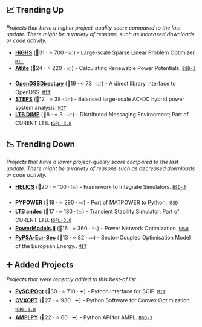 ## 📈 Trending Up

_Projects that have a higher project-quality score compared to the last update. There might be a variety of reasons, such as increased downloads or code activity._

- <b><a href="https://highs.dev/">HiGHS</a></b> (🥇31 ·  ⭐ 700 · 📈) - Large-scale Sparse Linear Problem Optimizer. <code><a href="http://bit.ly/34MBwT8">MIT</a></code> <code><img src="https://www.python.org/static/favicon.ico" style="display:inline;" width="13" height="13"></code>
- <b><a href="https://pypsa.org">Atlite</a></b> (🥇24 ·  ⭐ 220 · 📈) - Calculating Renewable Power Potentials. <code><a href="http://bit.ly/3rqEWVr">BSD-2</a></code> <code><img src="https://www.python.org/static/favicon.ico" style="display:inline;" width="13" height="13"></code>
- <b><a href="https://dss-extensions.org/">OpenDSSDirect.py</a></b> (🥇19 ·  ⭐ 73 · 📈) - A direct library interface to OpenDSS. <code><a href="http://bit.ly/34MBwT8">MIT</a></code> <code><img src="https://www.python.org/static/favicon.ico" style="display:inline;" width="13" height="13"></code>
- <b><a href="https://github.com/changgang/steps">STEPS</a></b> (🥉12 ·  ⭐ 38 · 📈) - Balanced large-scale AC-DC hybrid power system analysis. <code><a href="http://bit.ly/34MBwT8">MIT</a></code>
- <b><a href="https://curent.github.io/">LTB DiME</a></b> (🥇8 ·  ⭐ 3 · 📈) - Distributed Messaging Environment; Part of CURENT LTB. <code><a href="http://bit.ly/2M0xdwT">❗️GPL-3.0</a></code> <code><img src="https://github.com/CURENT/ltb/blob/master/images/icon/LTB.ico" style="display:inline;" width="13" height="13"></code> <code><img src="https://github.com/CURENT/ltb/blob/master/images/icon/CURENT_Logo_Transparent.ico" style="display:inline;" width="13" height="13"></code>

## 📉 Trending Down

_Projects that have a lower project-quality score compared to the last update. There might be a variety of reasons such as decreased downloads or code activity._

- <b><a href="https://helics.org/tools/">HELICS</a></b> (🥇20 ·  ⭐ 100 · 📉) - Framework to Integrate Simulators. <code><a href="http://bit.ly/3aKzpTv">BSD-3</a></code> <code><img src="https://www.python.org/static/favicon.ico" style="display:inline;" width="13" height="13"></code> <code><img src="https://github.com/JuliaLang/julia-logo-graphics/blob/master/images/julia.ico" style="display:inline;" width="13" height="13"></code>
- <b><a href="rwl.github.io/PYPOWER/api/">PYPOWER</a></b> (🥉19 ·  ⭐ 290 · 💤) - Port of MATPOWER to Python. <code><a href="https://tldrlegal.com/search?q=BSD">❗️BSD</a></code> <code><img src="https://www.python.org/static/favicon.ico" style="display:inline;" width="13" height="13"></code>
- <b><a href="https://curent.github.io/">LTB andes</a></b> (🥇17 ·  ⭐ 180 · 📉) - Transient Stability Simulator; Part of CURENT LTB. <code><a href="http://bit.ly/2M0xdwT">❗️GPL-3.0</a></code> <code><img src="https://www.python.org/static/favicon.ico" style="display:inline;" width="13" height="13"></code> <code><img src="https://raw.githubusercontent.com/ml-tooling/best-of-ml-python/main/config/images/jupyter.ico" style="display:inline;" width="13" height="13"></code> <code><img src="https://github.com/CURENT/ltb/blob/master/images/icon/LTB.ico" style="display:inline;" width="13" height="13"></code> <code><img src="https://github.com/CURENT/ltb/blob/master/images/icon/CURENT_Logo_Transparent.ico" style="display:inline;" width="13" height="13"></code>
- <b><a href="https://github.com/lanl-ansi/PowerModels.jl">PowerModels.jl</a></b> (🥉16 ·  ⭐ 360 · 📉) - Power Network Optimization. <code><a href="https://tldrlegal.com/search?q=BSD">❗️BSD</a></code> <code><img src="https://github.com/JuliaLang/julia-logo-graphics/blob/master/images/julia.ico" style="display:inline;" width="13" height="13"></code>
- <b><a href="https://pypsa.org">PyPSA-Eur-Sec</a></b> (🥉13 ·  ⭐ 82 · 💤) - Sector-Coupled Optimisation Model of the European Energy.. <code><a href="http://bit.ly/34MBwT8">MIT</a></code> <code><img src="https://www.python.org/static/favicon.ico" style="display:inline;" width="13" height="13"></code>

## ➕ Added Projects

_Projects that were recently added to this best-of list._

- <b><a href="https://www.scipopt.org/">PySCIPOpt</a></b> (🥈30 ·  ⭐ 710 · ➕) - Python interface for SCIP. <code><a href="http://bit.ly/34MBwT8">MIT</a></code> <code><img src="https://www.python.org/static/favicon.ico" style="display:inline;" width="13" height="13"></code>
- <b><a href="https://cvxopt.org/">CVXOPT</a></b> (🥉27 ·  ⭐ 930 · ➕) - Python Software for Convex Optimization. <code><a href="http://bit.ly/2M0xdwT">❗️GPL-3.0</a></code> <code><img src="https://www.python.org/static/favicon.ico" style="display:inline;" width="13" height="13"></code>
- <b><a href="https://ampl.com/">AMPLPY</a></b> (🥉22 ·  ⭐ 60 · ➕) - Python API for AMPL. <code><a href="http://bit.ly/3aKzpTv">BSD-3</a></code> <code><img src="https://www.python.org/static/favicon.ico" style="display:inline;" width="13" height="13"></code>

